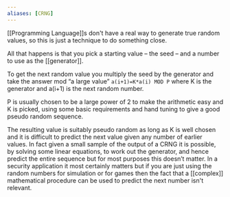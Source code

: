 ```yaml
---
aliases: [CRNG]
---
```


[[Programming Language]]s don't have a real way to generate true random values, so this is just a technique to do something close.

All that happens is that you pick a starting value – the seed – and a number to use as the [[generator]].

To get the next random value you multiply the seed by the generator and take the answer mod “a large value” `a(i+1)=K*a(i) MOD P` where K is the generator and a(i+1) is the next random number.

P is usually chosen to be a large power of 2 to make the arithmetic easy and K is picked, using some basic requirements and hand tuning to give a good pseudo random sequence.

The resulting value is suitably pseudo random as long as K is well chosen and it is difficult to predict the next value given any number of earlier values. In fact given a small sample of the output of a CRNG it is possible, by solving some linear equations, to work out the generator, and hence predict the entire sequence but for most purposes this doesn’t matter. In a security application it most certainly matters but if you are just using the random numbers for simulation or for games then the fact that a [[complex]] mathematical procedure can be used to predict the next number isn't relevant.